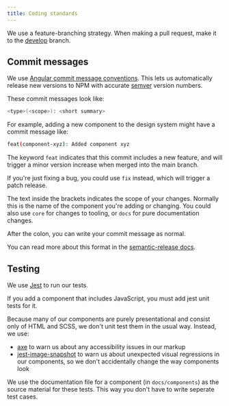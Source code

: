 ```yaml
---
title: Coding standards
---
```


We use a feature-branching strategy. When making a pull request, make it to the [develop](https://github.com/LBHackney-IT/lbh-frontend/tree/develop) branch.

## Commit messages

We use [Angular commit message conventions](https://github.com/angular/angular/blob/master/CONTRIBUTING.md#-commit-message-format). This lets us automatically release new versions to NPM with accurate [semver](https://semver.org/) version numbers.

These commit messages look like:

```bash
<type>(<scope>): <short summary>
```

For example, adding a new component to the design system might have a commit message like:

```bash
feat(component-xyz): Added component xyz
```

The keyword `feat` indicates that this commit includes a new feature, and will trigger a minor version increase when merged into the main branch.

If you're just fixing a bug, you could use `fix` instead, which will trigger a patch release.

The text inside the brackets indicates the scope of your changes. Normally this is the name of the component you're adding or changing. You could also use `core` for changes to tooling, or `docs` for pure documentation changes.

After the colon, you can write your commit message as normal.

You can read more about this format in the [semantic-release docs](https://github.com/angular/angular/blob/master/CONTRIBUTING.md#-commit-message-format).

## Testing

We use [Jest](https://jestjs.io/) to run our tests.

If you add a component that includes JavaScript, you must add jest unit tests for it.

Because many of our components are purely presentational and consist only of HTML and SCSS, we don't unit test them in the usual way. Instead, we use:

- [axe](https://www.deque.com/axe/) to warn us about any accessibility issues in our markup
- [jest-image-snapshot](https://github.com/americanexpress/jest-image-snapshot) to warn us about unexpected visual regressions in our components, so we don't accidentally change the way components look

We use the documentation file for a component (in `docs/components`) as the source material for these tests. This way you don't have to write seperate test cases.
